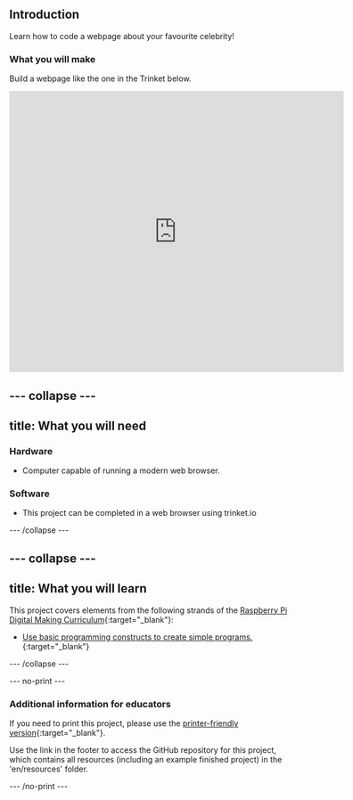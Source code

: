 ## Introduction

Learn how to code a webpage about your favourite celebrity!

### What you will make

Build a webpage like the one in the Trinket below.

<div class="trinket">
  <iframe src="https://trinket.io/embed/html/4222be8f1f?outputOnly=true&start=result" width="600" height="505" frameborder="0" marginwidth="0" marginheight="0" allowfullscreen>
  </iframe>
</div>

--- collapse ---
---
title: What you will need
---

### Hardware

+ Computer capable of running a modern web browser.

### Software

+ This project can be completed in a web browser using trinket.io

--- /collapse ---

--- collapse ---
---
title: What you will learn
---

This project covers elements from the following strands of the [Raspberry Pi Digital Making Curriculum](http://rpf.io/curriculum){:target="_blank"}:

+ [Use basic programming constructs to create simple programs.](https://www.raspberrypi.org/curriculum/programming/creator){:target="_blank"}

--- /collapse ---

--- no-print ---

### Additional information for educators

If you need to print this project, please use the [printer-friendly version](https://projects.raspberrypi.org/en/projects/project-name/print){:target="_blank"}.

Use the link in the footer to access the GitHub repository for this project, which contains all resources (including an example finished project) in the 'en/resources' folder.

--- /no-print ---